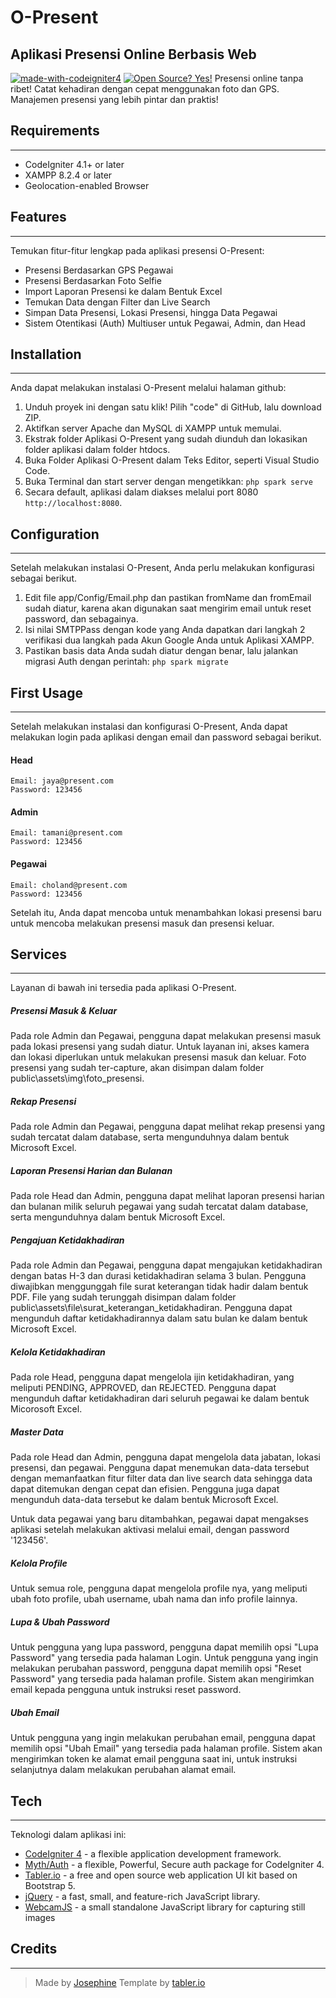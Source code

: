 # O-Present

## Aplikasi Presensi Online Berbasis Web

[![made-with-codeigniter4](https://img.shields.io/badge/Made%20with-CodeIgniter4-DD4814.svg)](https://www.codeigniter.com/) [![Open Source? Yes!](https://badgen.net/badge/Open%20Source%20%3F/Yes%21/blue?icon=github)](https://josephines1.github.io/o-present)
Presensi online tanpa ribet! Catat kehadiran dengan cepat menggunakan foto dan GPS. Manajemen presensi yang lebih pintar dan praktis!

## Requirements

---

- CodeIgniter 4.1+ or later
- XAMPP 8.2.4 or later
- Geolocation-enabled Browser

## Features

---

Temukan fitur-fitur lengkap pada aplikasi presensi O-Present:

- Presensi Berdasarkan GPS Pegawai
- Presensi Berdasarkan Foto Selfie
- Import Laporan Presensi ke dalam Bentuk Excel
- Temukan Data dengan Filter dan Live Search
- Simpan Data Presensi, Lokasi Presensi, hingga Data Pegawai
- Sistem Otentikasi (Auth) Multiuser untuk Pegawai, Admin, dan Head

## Installation

---

Anda dapat melakukan instalasi O-Present melalui halaman github:

1. Unduh proyek ini dengan satu klik! Pilih "code" di GitHub, lalu download ZIP.
2. Aktifkan server Apache dan MySQL di XAMPP untuk memulai.
3. Ekstrak folder Aplikasi O-Present yang sudah diunduh dan lokasikan folder aplikasi dalam folder htdocs.
4. Buka Folder Aplikasi O-Present dalam Teks Editor, seperti Visual Studio Code.
5. Buka Terminal dan start server dengan mengetikkan:
   `php spark serve`
6. Secara default, aplikasi dalam diakses melalui port 8080
   `http://localhost:8080`.

## Configuration

---

Setelah melakukan instalasi O-Present, Anda perlu melakukan konfigurasi sebagai berikut.

1. Edit file app/Config/Email.php dan pastikan fromName dan fromEmail sudah diatur, karena akan digunakan saat mengirim email untuk reset password, dan sebagainya.
2. Isi nilai SMTPPass dengan kode yang Anda dapatkan dari langkah 2 verifikasi dua langkah pada Akun Google Anda untuk Aplikasi XAMPP.
3. Pastikan basis data Anda sudah diatur dengan benar, lalu jalankan migrasi Auth dengan perintah:
   `php spark migrate`

## First Usage

---

Setelah melakukan instalasi dan konfigurasi O-Present, Anda dapat melakukan login pada aplikasi dengan email dan password sebagai berikut.

#### Head

```
Email: jaya@present.com
Password: 123456
```

#### Admin

```
Email: tamani@present.com
Password: 123456
```

#### Pegawai

```
Email: choland@present.com
Password: 123456
```

Setelah itu, Anda dapat mencoba untuk menambahkan lokasi presensi baru untuk mencoba melakukan presensi masuk dan presensi keluar.

## Services

---

Layanan di bawah ini tersedia pada aplikasi O-Present.

##### Presensi Masuk & Keluar

Pada role Admin dan Pegawai, pengguna dapat melakukan presensi masuk pada lokasi presensi yang sudah diatur. Untuk layanan ini, akses kamera dan lokasi diperlukan untuk melakukan presensi masuk dan keluar. Foto presensi yang sudah ter-capture, akan disimpan dalam folder public\assets\img\foto_presensi.

##### Rekap Presensi

Pada role Admin dan Pegawai, pengguna dapat melihat rekap presensi yang sudah tercatat dalam database, serta mengunduhnya dalam bentuk Microsoft Excel.

##### Laporan Presensi Harian dan Bulanan

Pada role Head dan Admin, pengguna dapat melihat laporan presensi harian dan bulanan milik seluruh pegawai yang sudah tercatat dalam database, serta mengunduhnya dalam bentuk Microsoft Excel.

##### Pengajuan Ketidakhadiran

Pada role Admin dan Pegawai, pengguna dapat mengajukan ketidakhadiran dengan batas H-3 dan durasi ketidakhadiran selama 3 bulan. Pengguna diwajibkan menggunggah file surat keterangan tidak hadir dalam bentuk PDF. File yang sudah terunggah disimpan dalam folder public\assets\file\surat_keterangan_ketidakhadiran. Pengguna dapat mengunduh daftar ketidakhadirannya dalam satu bulan ke dalam bentuk Microsoft Excel.

##### Kelola Ketidakhadiran

Pada role Head, pengguna dapat mengelola ijin ketidakhadiran, yang meliputi PENDING, APPROVED, dan REJECTED. Pengguna dapat mengunduh daftar ketidakhadiran dari seluruh pegawai ke dalam bentuk Micorosoft Excel.

##### Master Data

Pada role Head dan Admin, pengguna dapat mengelola data jabatan, lokasi presensi, dan pegawai. Pengguna dapat menemukan data-data tersebut dengan memanfaatkan fitur filter data dan live search data sehingga data dapat ditemukan dengan cepat dan efisien. Pengguna juga dapat mengunduh data-data tersebut ke dalam bentuk Microsoft Excel.

Untuk data pegawai yang baru ditambahkan, pegawai dapat mengakses aplikasi setelah melakukan aktivasi melalui email, dengan password '123456'.

##### Kelola Profile

Untuk semua role, pengguna dapat mengelola profile nya, yang meliputi ubah foto profile, ubah username, ubah nama dan info profile lainnya.

##### Lupa & Ubah Password

Untuk pengguna yang lupa password, pengguna dapat memilih opsi "Lupa Password" yang tersedia pada halaman Login. Untuk pengguna yang ingin melakukan perubahan password, pengguna dapat memilih opsi "Reset Password" yang tersedia pada halaman profile. Sistem akan mengirimkan email kepada pengguna untuk instruksi reset password.

##### Ubah Email

Untuk pengguna yang ingin melakukan perubahan email, pengguna dapat memilih opsi "Ubah Email" yang tersedia pada halaman profile. Sistem akan mengirimkan token ke alamat email pengguna saat ini, untuk instruksi selanjutnya dalam melakukan perubahan alamat email.

## Tech

---

Teknologi dalam aplikasi ini:

- [CodeIgniter 4](https://www.codeigniter.com/) - a flexible application development framework.
- [Myth/Auth](https://github.com/lonnieezell/myth-auth) - a flexible, Powerful, Secure auth package for CodeIgniter 4.
- [Tabler.io](https://tabler.io/) - a free and open source web application UI kit based on Bootstrap 5.
- [jQuery](https://jquery.com/) - a fast, small, and feature-rich JavaScript library.
- [WebcamJS](https://pixlcore.com/read/WebcamJS) - a small standalone JavaScript library for capturing still images

## Credits

---

> Made by [Josephine](https://josephines1.github.io/)
> Template by [tabler.io](tabler.io)

[//]: # "These are reference links used in the body of this note and get stripped out when the markdown processor does its job. There is no need to format nicely because it shouldn't be seen. Thanks SO - http://stackoverflow.com/questions/4823468/store-comments-in-markdown-syntax"
[dill]: https://github.com/joemccann/dillinger
[git-repo-url]: https://github.com/joemccann/dillinger.git
[john gruber]: http://daringfireball.net
[df1]: http://daringfireball.net/projects/markdown/
[markdown-it]: https://github.com/markdown-it/markdown-it
[Ace Editor]: http://ace.ajax.org
[node.js]: http://nodejs.org
[Twitter Bootstrap]: http://twitter.github.com/bootstrap/
[jQuery]: http://jquery.com
[@tjholowaychuk]: http://twitter.com/tjholowaychuk
[express]: http://expressjs.com
[AngularJS]: http://angularjs.org
[Gulp]: http://gulpjs.com
[PlDb]: https://github.com/joemccann/dillinger/tree/master/plugins/dropbox/README.md
[PlGh]: https://github.com/joemccann/dillinger/tree/master/plugins/github/README.md
[PlGd]: https://github.com/joemccann/dillinger/tree/master/plugins/googledrive/README.md
[PlOd]: https://github.com/joemccann/dillinger/tree/master/plugins/onedrive/README.md
[PlMe]: https://github.com/joemccann/dillinger/tree/master/plugins/medium/README.md
[PlGa]: https://github.com/RahulHP/dillinger/blob/master/plugins/googleanalytics/README.md
